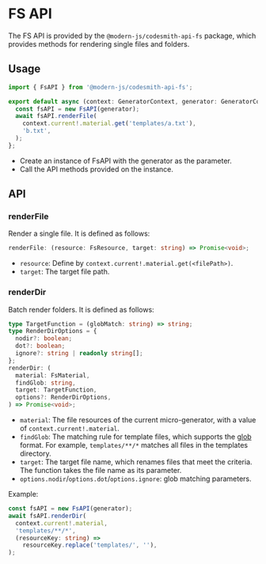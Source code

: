# FS API

The FS API is provided by the `@modern-js/codesmith-api-fs` package, which provides methods for rendering single files and folders.

## Usage

```ts
import { FsAPI } from '@modern-js/codesmith-api-fs';

export default async (context: GeneratorContext, generator: GeneratorCore) => {
  const fsAPI = new FsAPI(generator);
  await fsAPI.renderFile(
    context.current!.material.get('templates/a.txt'),
    'b.txt',
  );
};
```

- Create an instance of FsAPI with the generator as the parameter.
- Call the API methods provided on the instance.

## API

### renderFile

Render a single file. It is defined as follows:

```ts
renderFile: (resource: FsResource, target: string) => Promise<void>;
```

- `resource`: Define by `context.current!.material.get(<filePath>)`.
- `target`: The target file path.

### renderDir

Batch render folders. It is defined as follows:

```ts
type TargetFunction = (globMatch: string) => string;
type RenderDirOptions = {
  nodir?: boolean;
  dot?: boolean;
  ignore?: string | readonly string[];
};
renderDir: (
  material: FsMaterial,
  findGlob: string,
  target: TargetFunction,
  options?: RenderDirOptions,
) => Promise<void>;
```

- `material`: The file resources of the current micro-generator, with a value of `context.current!.material`.
- `findGlob`: The matching rule for template files, which supports the [glob](https://www.npmjs.com/package/glob) format. For example, `templates/**/*` matches all files in the templates directory.
- `target`: The target file name, which renames files that meet the criteria. The function takes the file name as its parameter.
- `options.nodir`/`options.dot`/`options.ignore`: glob matching parameters.

Example:

```ts
const fsAPI = new FsAPI(generator);
await fsAPI.renderDir(
  context.current!.material,
  'templates/**/*',
  (resourceKey: string) =>
    resourceKey.replace('templates/', ''),
);
```
